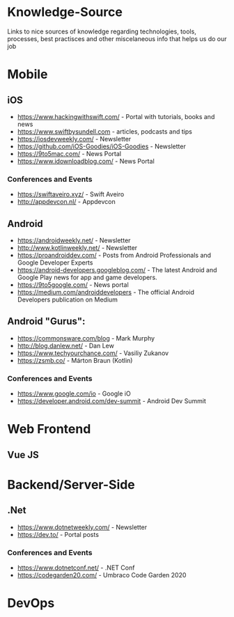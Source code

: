 # Knowledge-Source
Links to nice sources of knowledge regarding technologies, tools, processes, best practisces and other miscelaneous info that helps us do our job

# Mobile

## iOS

- https://www.hackingwithswift.com/ - Portal with tutorials, books and news 
- https://www.swiftbysundell.com - articles, podcasts and tips
- https://iosdevweekly.com/ - Newsletter
- https://github.com/iOS-Goodies/iOS-Goodies - Newsletter
- https://9to5mac.com/ - News Portal
- https://www.idownloadblog.com/ - News Portal

### Conferences and Events

- https://swiftaveiro.xyz/ - Swift Aveiro
- http://appdevcon.nl/ - Appdevcon

## Android

- https://androidweekly.net/ - Newsletter
- http://www.kotlinweekly.net/ -  Newsletter
- https://proandroiddev.com/ - Posts from Android Professionals and Google Developer Experts
- https://android-developers.googleblog.com/ - The latest Android and Google Play news for app and game developers.
- https://9to5google.com/ - News portal
- https://medium.com/androiddevelopers - The official Android Developers publication on Medium


## Android "Gurus":

- https://commonsware.com/blog - Mark Murphy
- http://blog.danlew.net/ - Dan Lew
- https://www.techyourchance.com/ - Vasiliy Zukanov
- https://zsmb.co/ - Márton Braun (Kotlin)



### Conferences and Events

- https://www.google.com/io - Google  iO
- https://developer.android.com/dev-summit - Android Dev Summit


# Web Frontend

## Vue JS

# Backend/Server-Side

## .Net

- https://www.dotnetweekly.com/ - Newsletter
- https://dev.to/ - Portal posts

### Conferences and Events

- https://www.dotnetconf.net/ - .NET Conf
- https://codegarden20.com/ - Umbraco Code Garden 2020

# DevOps
